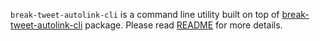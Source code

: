 `break-tweet-autolink-cli` is a command line utility built on top of [break-tweet-autolink-cli](https://www.npmjs.com/package/break-tweet-autolink)
package. Please read [README](../../README.md) for more details.
